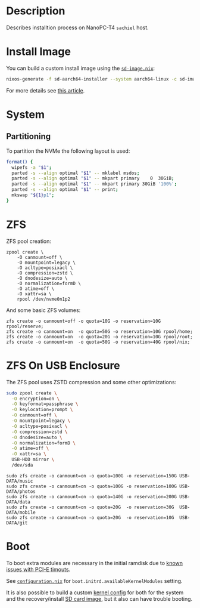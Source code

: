 # Description

Describes installtion process on NanoPC-T4 `sachiel` host.

# Install Image

You can build a custom install image using the [`sd-image.nix`](./sd-image.nix):
```sh
nixos-generate -f sd-aarch64-installer --system aarch64-linux -c sd-image.nix -I nixpkgs=$HOME/nixpkgs
```
For more details see [this article](https://rbf.dev/blog/2020/05/custom-nixos-build-for-raspberry-pis/).

# System

## Partitioning

To partition the NVMe the following layout is used:
```sh
format() {
  wipefs -a "$1";
  parted -s --align optimal "$1" -- mklabel msdos;
  parted -s --align optimal "$1" -- mkpart primary    0  30GiB;
  parted -s --align optimal "$1" -- mkpart primary 30GiB '100%';
  parted -s --align optimal "$1" -- print;
  mkswap "${1}p1";
}
```

# ZFS

ZFS pool creation:
```
zpool create \
    -O canmount=off \
    -O mountpoint=legacy \
    -O acltype=posixacl \
    -O compression=zstd \
    -O dnodesize=auto \
    -O normalization=formD \
    -O atime=off \
    -O xattr=sa \
    rpool /dev/nvme0n1p2
```
And some basic ZFS volumes:
```
zfs create -o canmount=off -o quota=10G -o reservation=10G rpool/reserve;
zfs create -o canmount=on  -o quota=50G -o reservation=10G rpool/home;
zfs create -o canmount=on  -o quota=20G -o reservation=10G rpool/root;
zfs create -o canmount=on  -o quota=50G -o reservation=40G rpool/nix;
```

# ZFS On USB Enclosure

The ZFS pool uses ZSTD compression and some other optimizations:
```sh
sudo zpool create \
  -O encryption=on \
  -O keyformat=passphrase \
  -O keylocation=prompt \
  -O canmount=off \
  -O mountpoint=legacy \
  -O acltype=posixacl \
  -O compression=zstd \
  -O dnodesize=auto \
  -O normalization=formD \
  -O atime=off \
  -O xattr=sa \
  USB-HDD mirror \
  /dev/sda
```
```
sudo zfs create -o canmount=on -o quota=100G -o reservation=150G USB-DATA/music
sudo zfs create -o canmount=on -o quota=100G -o reservation=100G USB-DATA/photos
sudo zfs create -o canmount=on -o quota=140G -o reservation=200G USB-DATA/data
sudo zfs create -o canmount=on -o quota=20G  -o reservation=30G  USB-DATA/mobile
sudo zfs create -o canmount=on -o quota=20G  -o reservation=10G  USB-DATA/git
```

# Boot

To boot extra modules are necessary in the initial ramdisk due to [known issues with PCI-E timouts](./KNOWN_ISSUES.md).

See [`configuration.nix`](./configuration.nix) for `boot.initrd.availableKernelModules` setting.

It is also possible to build a custom [kernel config](./kernel.config) for both for the system and the recovery/install [SD card image](./sd-image.nix), but it also can have trouble booting.
